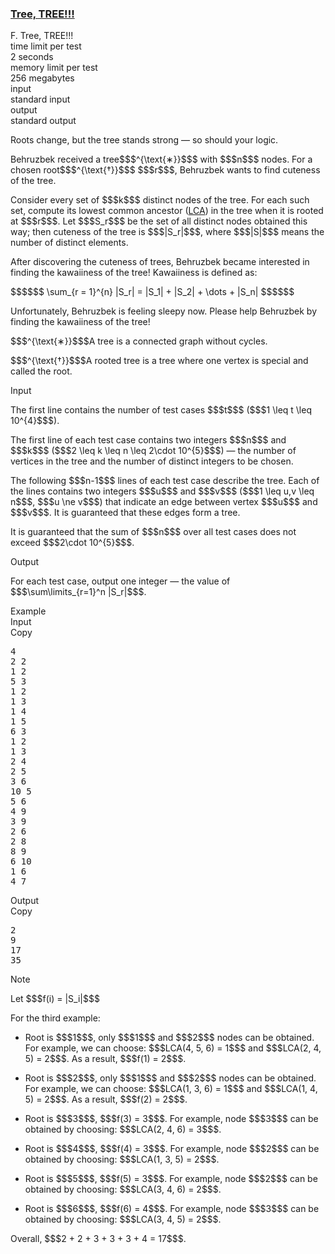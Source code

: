 <h3><a href="https://codeforces.com/contest/2167/problem/F" target="_blank" rel="noopener noreferrer">Tree, TREE!!!</a></h3>

<div class="header"><div class="title">F. Tree, TREE!!!</div><div class="time-limit"><div class="property-title">time limit per test</div>2 seconds</div><div class="memory-limit"><div class="property-title">memory limit per test</div>256 megabytes</div><div class="input-file input-standard"><div class="property-title">input</div>standard input</div><div class="output-file output-standard"><div class="property-title">output</div>standard output</div></div><div><p> </p><div class="epigraph"><div class="epigraph-text"><span class="tex-font-style-it">Roots change, but the tree stands strong — so should your logic.</span></div><div class="epigraph-source"> </div></div><p>Behruzbek received <span class="tex-font-style-it">a tree</span>$$$^{\text{∗}}$$$ with $$$n$$$ nodes. For a chosen <span class="tex-font-style-it">root</span>$$$^{\text{†}}$$$ $$$r$$$, Behruzbek wants to find <span class="tex-font-style-it">cuteness</span> of the tree.</p><p>Consider every set of $$$k$$$ distinct nodes of the tree. For each such set, compute its <span class="tex-font-style-it">lowest common ancestor</span> (<a href="https://en.wikipedia.org/wiki/Lowest_common_ancestor">LCA</a>) in the tree when it is rooted at $$$r$$$. Let $$$S_r$$$ be the set of all distinct nodes obtained this way; then <span class="tex-font-style-it">cuteness</span> of the tree is $$$|S_r|$$$, where $$$|S|$$$ means the number of distinct elements.</p><p>After discovering the <span class="tex-font-style-it">cuteness</span> of trees, Behruzbek became interested in finding the <span class="tex-font-style-it">kawaiiness</span> of the tree! <span class="tex-font-style-it">Kawaiiness</span> is defined as:</p><p>$$$$$$ \sum_{r = 1}^{n} |S_r| = |S_1| + |S_2| + \dots + |S_n| $$$$$$</p><p>Unfortunately, Behruzbek is feeling sleepy now. Please help Behruzbek by finding the <span class="tex-font-style-it">kawaiiness</span> of the tree!</p><div class="statement-footnote"><p>$$$^{\text{∗}}$$$A tree is a connected graph without cycles. </p><p>$$$^{\text{†}}$$$A rooted tree is a tree where one vertex is special and called the root. </p></div></div><div class="input-specification"><div class="section-title">Input</div><p>The first line contains the number of test cases $$$t$$$ ($$$1 \leq t \leq 10^{4}$$$). </p><p>The first line of each test case contains two integers $$$n$$$ and $$$k$$$ ($$$2 \leq k \leq n \leq 2\cdot 10^{5}$$$) — the number of vertices in the tree and the number of distinct integers to be chosen.</p><p>The following $$$n-1$$$ lines of each test case describe the tree. Each of the lines contains two integers $$$u$$$ and $$$v$$$ ($$$1 \leq u,v \leq n$$$, $$$u \ne v$$$) that indicate an edge between vertex $$$u$$$ and $$$v$$$. It is guaranteed that these edges form a tree.</p><p>It is guaranteed that the sum of $$$n$$$ over all test cases does not exceed $$$2\cdot 10^{5}$$$.</p></div><div class="output-specification"><div class="section-title">Output</div><p>For each test case, output one integer — the value of $$$\sum\limits_{r=1}^n |S_r|$$$.</p></div><div class="sample-tests"><div class="section-title">Example</div><div class="sample-test"><div class="input"><div class="title">Input<div title="Copy" data-clipboard-target="#id0032758652008237943" id="id0021999625386278832" class="input-output-copier">Copy</div></div><pre id="id0032758652008237943"><div class="test-example-line test-example-line-even test-example-line-0">4</div><div class="test-example-line test-example-line-odd test-example-line-1">2 2</div><div class="test-example-line test-example-line-odd test-example-line-1">1 2</div><div class="test-example-line test-example-line-even test-example-line-2">5 3</div><div class="test-example-line test-example-line-even test-example-line-2">1 2</div><div class="test-example-line test-example-line-even test-example-line-2">1 3</div><div class="test-example-line test-example-line-even test-example-line-2">1 4</div><div class="test-example-line test-example-line-even test-example-line-2">1 5</div><div class="test-example-line test-example-line-odd test-example-line-3">6 3</div><div class="test-example-line test-example-line-odd test-example-line-3">1 2</div><div class="test-example-line test-example-line-odd test-example-line-3">1 3</div><div class="test-example-line test-example-line-odd test-example-line-3">2 4</div><div class="test-example-line test-example-line-odd test-example-line-3">2 5</div><div class="test-example-line test-example-line-odd test-example-line-3">3 6</div><div class="test-example-line test-example-line-even test-example-line-4">10 5</div><div class="test-example-line test-example-line-even test-example-line-4">5 6</div><div class="test-example-line test-example-line-even test-example-line-4">4 9</div><div class="test-example-line test-example-line-even test-example-line-4">3 9</div><div class="test-example-line test-example-line-even test-example-line-4">2 6</div><div class="test-example-line test-example-line-even test-example-line-4">2 8</div><div class="test-example-line test-example-line-even test-example-line-4">8 9</div><div class="test-example-line test-example-line-even test-example-line-4">6 10</div><div class="test-example-line test-example-line-even test-example-line-4">1 6</div><div class="test-example-line test-example-line-even test-example-line-4">4 7</div></pre></div><div class="output"><div class="title">Output<div title="Copy" data-clipboard-target="#id00512904633186931" id="id004580724008128334" class="input-output-copier">Copy</div></div><pre id="id00512904633186931"><div class="test-example-line test-example-line-odd test-example-line-1">2</div><div class="test-example-line test-example-line-even test-example-line-2">9</div><div class="test-example-line test-example-line-odd test-example-line-3">17</div><div class="test-example-line test-example-line-even test-example-line-4">35</div></pre></div></div></div><div class="note"><div class="section-title">Note</div><p>Let $$$f(i) = |S_i|$$$</p><p>For the third example: </p><ul> <li> Root is $$$1$$$, only $$$1$$$ and $$$2$$$ nodes can be obtained. For example, we can choose: $$$LCA(4, 5, 6) = 1$$$ and $$$LCA(2, 4, 5) = 2$$$. As a result, $$$f(1) = 2$$$.<p> </p></li><li> Root is $$$2$$$, only $$$1$$$ and $$$2$$$ nodes can be obtained. For example, we can choose: $$$LCA(1, 3, 6) = 1$$$ and $$$LCA(1, 4, 5) = 2$$$. As a result, $$$f(2) = 2$$$.<p> </p></li><li> Root is $$$3$$$, $$$f(3) = 3$$$. For example, node $$$3$$$ can be obtained by choosing: $$$LCA(2, 4, 6) = 3$$$.<p> </p></li><li> Root is $$$4$$$, $$$f(4) = 3$$$. For example, node $$$2$$$ can be obtained by choosing: $$$LCA(1, 3, 5) = 2$$$.<p> </p></li><li> Root is $$$5$$$, $$$f(5) = 3$$$. For example, node $$$2$$$ can be obtained by choosing: $$$LCA(3, 4, 6) = 2$$$.<p> </p></li><li> Root is $$$6$$$, $$$f(6) = 4$$$. For example, node $$$3$$$ can be obtained by choosing: $$$LCA(3, 4, 5) = 2$$$. </li></ul><p>Overall, $$$2 + 2 + 3 + 3 + 3 + 4 = 17$$$.</p></div>